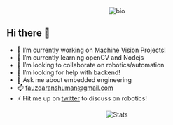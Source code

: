 <center><img src="https://i.imgur.com/IjxKlOy.gif" alt="bio"></center>

## Hi there 👋

- 🔭 I’m currently working on Machine Vision Projects!
- 🌱 I’m currently learning openCV and Nodejs
- 👯 I’m looking to collaborate on robotics/automation
- 🤔 I’m looking for help with backend!
- 💬 Ask me about embedded engineering
- 📫 fauzdaranshuman@gmail.com
- ⚡ Hit me up on [twitter](https://twitter.com/anshumanfauzdar) to discuss on robotics!

<center><img src="https://github-readme-stats.vercel.app/api?username=anshumanfauzdar&show_icons=true" alt="Stats"></center>
